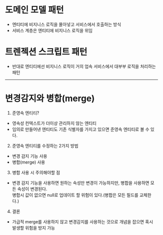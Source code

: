 # 도메인 모델 패턴
- 엔티티에 비지니스 로직을 몰아넣고 서비스에서 호출하는 방식
- 서비스 계층은 엔티티에 비지니스 로직을 위임

# 트렌젝션 스크립트 패턴
- 반대로 엔티티에선 비지니스 로직이 거의 업속 서비스에서 대부부 로직을 처리하는 패턴

---
# 변경감지와 병합(merge)
1. 준영속 엔티티?
- 영속성 컨텍스트가 더이상 관리하지 않는 엔티티
- 임의로 만들어낸 엔티티도 기존 식별자를 가지고 있으면 준영속 엔티티로 볼 수 있다.

2. 준영속 엔티티를 수정하는 2가지 방법
- 변경 감지 기능 사용
- 병합(merge) 사용

3. 병합 사용 시 주의해야할 점 
- 변경 감지 기능을 사용하면 원하는 속성만 변경이 가능하지만, 병합을 사용하면 모든 속성이 변경된다.  
병합시 값이 없으면 null로 업데이트 할 위험이 있다.(병합은 모든 필드를 교체한다.)

4. 결론
- 가급적 merge를 사용하지 않고 변경감지를 사용하는 것으로 개념을 잡으면 혹시 발생할 위험을 방지 가능

